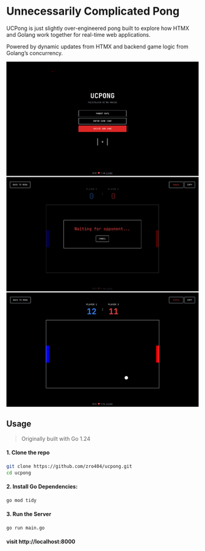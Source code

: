 # Unnecessarily Complicated Pong

UCPong is just slightly over-engineered pong built to explore how HTMX and Golang work together for real-time web applications.

Powered by dynamic updates from HTMX and backend game logic from Golang’s concurrency.

![screenshot](/screenshots/home.png)
![screenshot](/screenshots/new-game.png)
![screenshot](/screenshots/mid-game.png)

## Usage
> Originally built with Go 1.24
#### 1. Clone the repo
```bash
git clone https://github.com/zro404/ucpong.git
cd ucpong
```

#### 2. Install Go Dependencies:
```bash
go mod tidy
```

#### 3. Run the Server
```bash
go run main.go
```
#### visit http://localhost:8000

